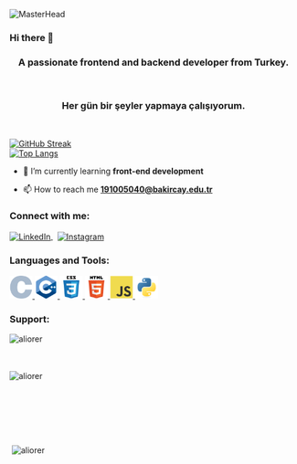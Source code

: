

<!--
**AliOrer/AliOrer** is a ✨ _special_ ✨ repository because its `README.md` (this file) appears on your GitHub profile.

Here are some ideas to get you started:

- 🔭 I’m currently working on JS.
- 🌱 I’m currently learning JS.
- 👯 I’m looking to collaborate on ...
- 🤔 I’m looking for help with ...
- 💬 Ask me about ...
- 📫 How to reach me: ...
- 😄 Pronouns: ...
- ⚡ Fun fact: ...
-->

![MasterHead](https://wallpapercave.com/wp/wp1966461.png)

### Hi there 👋

 <h3 align="center">A passionate frontend and backend developer from Turkey.</h3>
 <br>
 <h3 align="center">Her gün bir şeyler yapmaya çalışıyorum.</h3>
 <br>
 <!-- [![AliOrer's GitHub Stats](https://github-readme-stats.vercel.app/api?username=AliOrer&show_icons=true&theme=gruvbox&border_radius=7&hide_title=true)](https://github.com/AliOrer) -->

<!-- [![GitHub Streak](https://streak-stats.demolab.com?user=AliOrer&theme=gruvbox-duo&border_radius=7&card_width=800&card_height=202)](https://git.io/streak-stats) -->
[![GitHub Streak](https://streak-stats.demolab.com?user=AliOrer&theme=default)](https://git.io/streak-stats)
<br>
[![Top Langs](https://github-readme-stats.vercel.app/api/top-langs/?username=AliOrer&layout=compact&theme=gruvbox&border_radius=7)](https://github.com/AliOrer)

<!-- [![trophy](https://github-profile-trophy.vercel.app/?username=AliOrer&theme=discord)](https://github.com/ryo-ma/github-profile-trophy) 


 
<br>
<p align="left"> <img src="https://komarev.com/ghpvc/?username=aliorer&label=Profile%20views&color=0e75b6&style=flat" alt="aliorer" /> </p>
<br>
<p align="left" > <a href="https://github.com/ryo-ma/github-profile-trophy"><img src="https://github-profile-trophy.vercel.app/?username=aliorer" alt="aliorer" /></a> </p>
<br> -->

- 🌱 I’m currently learning **front-end development**

- 📫 How to reach me **191005040@bakircay.edu.tr**

<h3 align="left">Connect with me:</h3>
<p align="left">
  <a href="https://linkedin.com/in/aliorer" target="_blank">
    <img src="https://raw.githubusercontent.com/rahuldkjain/github-profile-readme-generator/master/src/images/icons/Social/linked-in-alt.svg" 
         alt="LinkedIn" width="30" height="30" style="vertical-align: middle;" />
  </a>
  &nbsp;
  <a href="https://www.instagram.com/alican.orer/" target="_blank">
    <img src="https://cdn-icons-png.flaticon.com/512/174/174855.png" 
         alt="Instagram" width="30" height="30" style="vertical-align: middle;" />
  </a>
</p>

<h3 align="left">Languages and Tools:</h3>
<p align="left"> <a href="https://www.cprogramming.com/" target="_blank" rel="noreferrer"> <img src="https://raw.githubusercontent.com/devicons/devicon/master/icons/c/c-original.svg" alt="c" width="40" height="40"/> </a> <a href="https://www.w3schools.com/cpp/" target="_blank" rel="noreferrer"> <img src="https://raw.githubusercontent.com/devicons/devicon/master/icons/cplusplus/cplusplus-original.svg" alt="cplusplus" width="40" height="40"/> </a> <a href="https://www.w3schools.com/css/" target="_blank" rel="noreferrer"> <img src="https://raw.githubusercontent.com/devicons/devicon/master/icons/css3/css3-original-wordmark.svg" alt="css3" width="40" height="40"/> </a> <a href="https://www.w3.org/html/" target="_blank" rel="noreferrer"> <img src="https://raw.githubusercontent.com/devicons/devicon/master/icons/html5/html5-original-wordmark.svg" alt="html5" width="40" height="40"/> </a> <a href="https://developer.mozilla.org/en-US/docs/Web/JavaScript" target="_blank" rel="noreferrer"> <img src="https://raw.githubusercontent.com/devicons/devicon/master/icons/javascript/javascript-original.svg" alt="javascript" width="40" height="40"/> </a> <a href="https://www.python.org" target="_blank" rel="noreferrer"> <img src="https://raw.githubusercontent.com/devicons/devicon/master/icons/python/python-original.svg" alt="python" width="40" height="40"/> </a> </p>
<h3 align="left">Support:</h3>
<p><a href="https://www.buymeacoffee.com/aliorer"> <img align="left" src="https://cdn.buymeacoffee.com/buttons/v2/default-yellow.png" height="50" width="210" alt="aliorer" /></a></p><br><br>
<br>
<p><img align="left" src="https://github-readme-stats.vercel.app/api/top-langs?username=aliorer&show_icons=true&locale=en&layout=compact" alt="aliorer" /></p>
<br><br><br><br><br><p></p>
<br>
  <p>&nbsp;<img src="https://github-readme-stats.vercel.app/api?username=aliorer&show_icons=true&locale=en" alt="aliorer" /></p>
<br>
&nbsp;
 



<!-- [![GitHub Streak](https://streak-stats.demolab.com?user=AliOrer&theme=prussian)](https://git.io/streak-stats) -->


